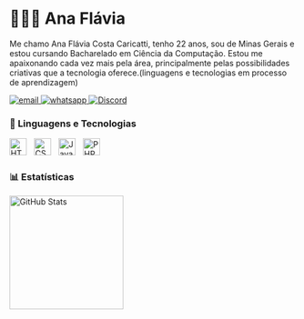 # 👩🏻‍💻 Ana Flávia

Me chamo Ana Flávia Costa Caricatti, tenho 22 anos, sou de Minas Gerais e estou cursando Bacharelado em Ciência da Computação. Estou me apaixonando cada vez mais pela área, principalmente pelas possibilidades criativas que a tecnologia oferece.(linguagens e tecnologias em processo de aprendizagem)
<p align="left">
    <a href="mailto:anaflaviacaricatti3@gmail.com">
        <img 
            alt="email" 
            title="Enviar email" 
            src="https://img.shields.io/badge/Email-0072C6?style=for-the-badge&logo=gmail&logoColor=white"
        />
    </a>
    <a href="https://api.whatsapp.com/send?phone=35991775183">
        <img 
            alt="whatsapp" 
            title="Fale comigo no whatsapp" 
            src="https://img.shields.io/badge/WhatsApp-25D366?style=for-the-badge&logo=whatsapp&logoColor=white"
        />
    </a> 
    <a href="https://discord.com/users/600319440239722496">
        <img 
            alt="Discord" 
            title="Discord" 
            src="https://img.shields.io/badge/Discord-5865F2?style=for-the-badge&logo=discord&logoColor=white"
        />
    </a>
</p>

### 🤖 Linguagens e Tecnologias

<img 
    align="left" 
    alt="HTML"
    title="HTML" 
    width="30px" 
    style="padding-right: 10px;" 
    src="https://cdn.jsdelivr.net/gh/devicons/devicon@latest/icons/html5/html5-original.svg" 
/>
<img 
    align="left" 
    alt="CSS" 
    title="CSS"
    width="30px" 
    style="padding-right: 10px;" 
    src="https://cdn.jsdelivr.net/gh/devicons/devicon@latest/icons/css3/css3-original.svg" 
/>
<img 
    align="left" 
    alt="JavaScript" 
    title="JavaScript"
    width="30px" 
    style="padding-right: 10px;" 
    src="https://cdn.jsdelivr.net/gh/devicons/devicon@latest/icons/javascript/javascript-original.svg" 
/>
<img 
      align="left" 
    alt="PHP" 
    title="PHP"
    width="30px" 
    style="padding-right: 10px;" 
    src="https://cdn.jsdelivr.net/gh/devicons/devicon@latest/icons/php/php-original.svg" 
/>
<br/>
<br/>

### 📊 Estatísticas

<p>
  <img 
    align="left" 
    alt="GitHub Stats" 
    height="200" 
    style="padding-right: 10px;" 
    src="https://github-readme-stats.vercel.app/api?username=AnaCaricatti&show_icons=true&theme=tokyonight&include_all_commits=true&locale=pt-br" 
  />
</p>

